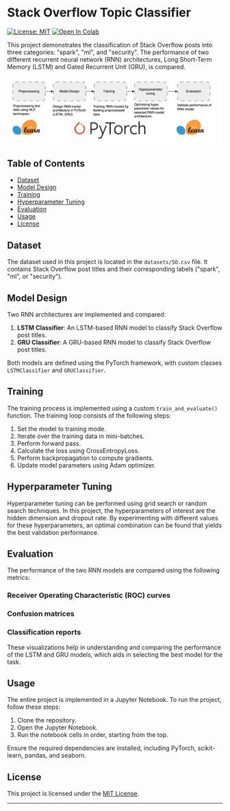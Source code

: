 # Stack Overflow Topic Classifier

[![License: MIT](https://img.shields.io/badge/License-MIT-yellow.svg)](https://opensource.org/licenses/MIT)
[![Open In Colab](https://colab.research.google.com/assets/colab-badge.svg)](https://colab.research.google.com/drive/18ghs9h4NegJUocBamwlfdj8OibSsW8S7)

This project demonstrates the classification of Stack Overflow posts into three categories: "spark", "ml", and "security". The performance of two different recurrent neural network (RNN) architectures, Long Short-Term Memory (LSTM) and Gated Recurrent Unit (GRU), is compared.

<img src=assets/rnn-pipeline.drawio.png/>

## Table of Contents

- [Dataset](#dataset)
- [Model Design](#model-design)
- [Training](#training)
- [Hyperparameter Tuning](#hyperparameter-tuning)
- [Evaluation](#evaluation)
- [Usage](#usage)
- [License](#license)

## Dataset

The dataset used in this project is located in the `datasets/SO.csv` file. It contains Stack Overflow post titles and their corresponding labels ("spark", "ml", or "security").

## Model Design

Two RNN architectures are implemented and compared:

1. **LSTM Classifier**: An LSTM-based RNN model to classify Stack Overflow post titles.
2. **GRU Classifier**: A GRU-based RNN model to classify Stack Overflow post titles.

Both models are defined using the PyTorch framework, with custom classes `LSTMClassifier` and `GRUClassifier`.

## Training

The training process is implemented using a custom `train_and_evaluate()` function. The training loop consists of the following steps:

1. Set the model to training mode.
2. Iterate over the training data in mini-batches.
3. Perform forward pass.
4. Calculate the loss using CrossEntropyLoss.
5. Perform backpropagation to compute gradients.
6. Update model parameters using Adam optimizer.

## Hyperparameter Tuning

Hyperparameter tuning can be performed using grid search or random search techniques. In this project, the hyperparameters of interest are the hidden dimension and dropout rate. By experimenting with different values for these hyperparameters, an optimal combination can be found that yields the best validation performance.

## Evaluation

The performance of the two RNN models are compared using the following metrics:

### Receiver Operating Characteristic (ROC) curves
### Confusion matrices
### Classification reports

These visualizations help in understanding and comparing the performance of the LSTM and GRU models, which aids in selecting the best model for the task.

## Usage

The entire project is implemented in a Jupyter Notebook. To run the project, follow these steps:

1. Clone the repository.
2. Open the Jupyter Notebook.
3. Run the notebook cells in order, starting from the top.

Ensure the required dependencies are installed, including PyTorch, scikit-learn, pandas, and seaborn.

## License

This project is licensed under the [MIT License](LICENSE).

---

